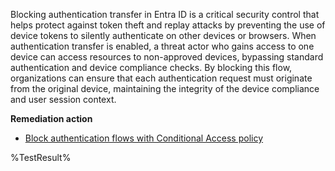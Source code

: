 Blocking authentication transfer in Entra ID is a critical security control that helps protect against token theft and replay attacks by preventing the use of device tokens to silently authenticate on other devices or browsers. When authentication transfer is enabled, a threat actor who gains access to one device can access resources to non-approved devices, bypassing standard authentication and device compliance checks. By blocking this flow, organizations can ensure that each authentication request must originate from the original device, maintaining the integrity of the device compliance and user session context.

**Remediation action**
- [Block authentication flows with Conditional Access policy](https://learn.microsoft.com/en-us/entra/identity/conditional-access/policy-block-authentication-flows)
<!--- Results --->
%TestResult%
